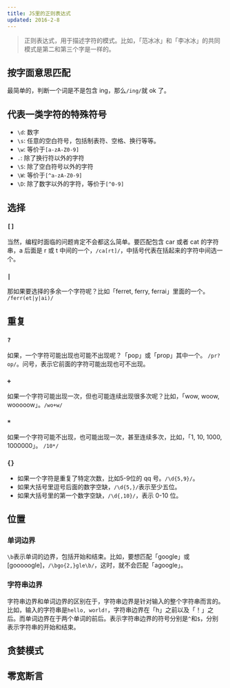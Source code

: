 ```yaml
---
title: JS里的正则表达式
updated: 2016-2-8
---
```


> 正则表达式，用于描述字符的模式。比如，「范冰冰」和「李冰冰」的共同模式是第二和第三个字是一样的。

## 按字面意思匹配

最简单的，判断一个词是不是包含 ing，那么`/ing/`就 ok 了。

## 代表一类字符的特殊符号

- `\d`: 数字
- `\s`: 任意的空白符号，包括制表符、空格、换行等等。
- `\w`: 等价于`[a-zA-Z0-9]`
- `.`: 除了换行符以外的字符
- `\S`: 除了空白符号以外的字符
- `\W`: 等价于`[^a-zA-Z0-9]`
- `\D`: 除了数字以外的字符，等价于`[^0-9]`

## 选择

### `[]`
当然，编程时面临的问题肯定不会都这么简单。要匹配包含 car 或者 cat 的字符串，a 后面是 r 或 t 中间的一个，`/ca[rt]/`，中括号代表在括起来的字符中间选一个。

### `|`
那如果要选择的多余一个字符呢？比如「ferret, ferry, ferrai」里面的一个。
`/ferr(et|y|ai)/`

## 重复

### `?`

如果，一个字符可能出现也可能不出现呢？「pop」或「prop」其中一个。
`/pr?op/`。问号，表示它前面的字符可能出现也可不出现。

### `+`
如果一个字符可能出现一次，但也可能连续出现很多次呢？比如，「wow, woow, wooooow」。`/wo+w/`

### `*`
如果一个字符可能不出现，也可能出现一次，甚至连续多次，比如，「1, 10, 1000, 1000000」。
`/10*/`

### `{}`
- 如果一个字符是重复了特定次数，比如5-9位的 qq 号。`/\d{5,9}/`。
- 如果大括号里逗号后面的数字空缺，`/\d{5,}/`表示至少五位。
- 如果大括号里的第一个数字空缺，`/\d{,10}/`，表示 0-10 位。

## 位置

### 单词边界
`\b`表示单词的边界，包括开始和结束。比如，要想匹配「google」或[gooooogle]，`/\bgo{2,}gle\b/`，这时，就不会匹配「agoogle」。

### 字符串边界
字符串边界和单词边界的区别在于，字符串边界是针对输入的整个字符串而言的。比如，输入的字符串是`hello, world!`，字符串边界在「h」之前以及「！」之后。而单词边界在于两个单词的前后。表示字符串边界的符号分别是`^`和`$`，分别表示字符串的开始和结束。

## 贪婪模式

## 零宽断言

